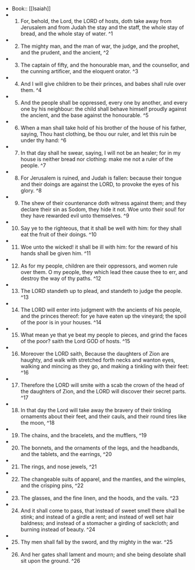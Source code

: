 - Book:: [[Isaiah]]
- 1. For, behold, the Lord, the LORD of hosts, doth take away from Jerusalem and from Judah the stay and the staff, the whole stay of bread, and the whole stay of water. ^1
- 2. The mighty man, and the man of war, the judge, and the prophet, and the prudent, and the ancient, ^2
- 3. The captain of fifty, and the honourable man, and the counsellor, and the cunning artificer, and the eloquent orator. ^3
- 4. And I will give children to be their princes, and babes shall rule over them. ^4
- 5. And the people shall be oppressed, every one by another, and every one by his neighbour: the child shall behave himself proudly against the ancient, and the base against the honourable. ^5
- 6. When a man shall take hold of his brother of the house of his father, saying, Thou hast clothing, be thou our ruler, and let this ruin be under thy hand: ^6
- 7. In that day shall he swear, saying, I will not be an healer; for in my house is neither bread nor clothing: make me not a ruler of the people. ^7
- 8. For Jerusalem is ruined, and Judah is fallen: because their tongue and their doings are against the LORD, to provoke the eyes of his glory. ^8
- 9. The shew of their countenance doth witness against them; and they declare their sin as Sodom, they hide it not. Woe unto their soul! for they have rewarded evil unto themselves. ^9
- 10. Say ye to the righteous, that it shall be well with him: for they shall eat the fruit of their doings. ^10
- 11. Woe unto the wicked! it shall be ill with him: for the reward of his hands shall be given him. ^11
- 12. As for my people, children are their oppressors, and women rule over them. O my people, they which lead thee cause thee to err, and destroy the way of thy paths. ^12
- 13. The LORD standeth up to plead, and standeth to judge the people. ^13
- 14. The LORD will enter into judgment with the ancients of his people, and the princes thereof: for ye have eaten up the vineyard; the spoil of the poor is in your houses. ^14
- 15. What mean ye that ye beat my people to pieces, and grind the faces of the poor? saith the Lord GOD of hosts. ^15
- 16. Moreover the LORD saith, Because the daughters of Zion are haughty, and walk with stretched forth necks and wanton eyes, walking and mincing as they go, and making a tinkling with their feet: ^16
- 17. Therefore the LORD will smite with a scab the crown of the head of the daughters of Zion, and the LORD will discover their secret parts. ^17
- 18. In that day the Lord will take away the bravery of their tinkling ornaments about their feet, and their cauls, and their round tires like the moon, ^18
- 19. The chains, and the bracelets, and the mufflers, ^19
- 20. The bonnets, and the ornaments of the legs, and the headbands, and the tablets, and the earrings, ^20
- 21. The rings, and nose jewels, ^21
- 22. The changeable suits of apparel, and the mantles, and the wimples, and the crisping pins, ^22
- 23. The glasses, and the fine linen, and the hoods, and the vails. ^23
- 24. And it shall come to pass, that instead of sweet smell there shall be stink; and instead of a girdle a rent; and instead of well set hair baldness; and instead of a stomacher a girding of sackcloth; and burning instead of beauty. ^24
- 25. Thy men shall fall by the sword, and thy mighty in the war. ^25
- 26. And her gates shall lament and mourn; and she being desolate shall sit upon the ground. ^26
